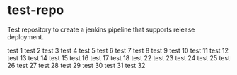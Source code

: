 # test-repo
Test repository to create a jenkins pipeline that supports release deployment.

test 1
test 2
test 3
test 4
test 5
test 6
test 7
test 8
test 9
test 10
test 11
test 12
test 13
test 14
test 15
test 16
test 17
test 18
test 22
test 23
test 24
test 25
test 26
test 27
test 28
test 29
test 30
test 31
test 32
